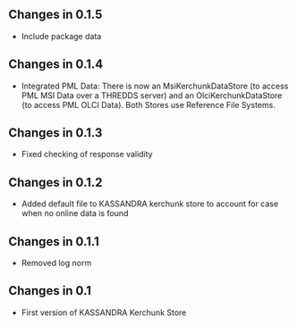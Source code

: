 ## Changes in 0.1.5
* Include package data

## Changes in 0.1.4
* Integrated PML Data: There is now an MsiKerchunkDataStore (to access PML MSI Data
  over a THREDDS server) and an OlciKerchunkDataStore (to access PML OLCI Data).
  Both Stores use Reference File Systems.

## Changes in 0.1.3
* Fixed checking of response validity

## Changes in 0.1.2
* Added default file to KASSANDRA kerchunk store to account for case when no online
  data is found

## Changes in 0.1.1
* Removed log norm

## Changes in 0.1
* First version of KASSANDRA Kerchunk Store
 